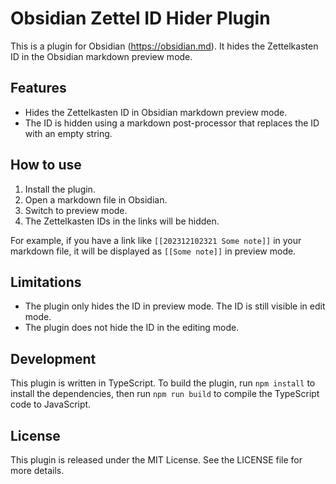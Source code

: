 # Obsidian Zettel ID Hider Plugin

This is a plugin for Obsidian (https://obsidian.md). It hides the Zettelkasten ID in the Obsidian markdown preview mode.

## Features

- Hides the Zettelkasten ID in Obsidian markdown preview mode.
- The ID is hidden using a markdown post-processor that replaces the ID with an empty string.

## How to use

1. Install the plugin.
2. Open a markdown file in Obsidian.
3. Switch to preview mode.
4. The Zettelkasten IDs in the links will be hidden.

For example, if you have a link like `[[202312102321 Some note]]` in your markdown file, it will be displayed as `[[Some note]]` in preview mode.

## Limitations

- The plugin only hides the ID in preview mode. The ID is still visible in edit mode.
- The plugin does not hide the ID in the editing mode.

## Development

This plugin is written in TypeScript. To build the plugin, run `npm install` to install the dependencies, then run `npm run build` to compile the TypeScript code to JavaScript.

## License

This plugin is released under the MIT License. See the LICENSE file for more details.